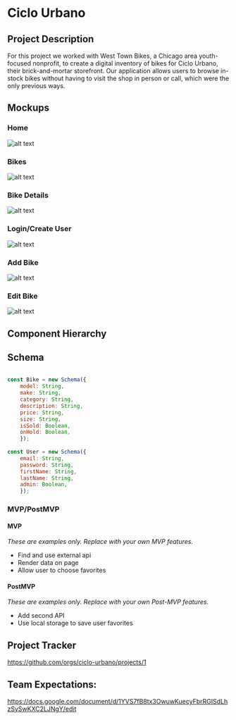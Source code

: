 # Ciclo Urbano


## Project Description

For this project we worked with West Town Bikes, a Chicago area youth-focused nonprofit, to create a digital inventory of bikes for Ciclo Urbano, their brick-and-mortar storefront. Our application allows users to browse in-stock bikes without having to visit the shop in person or call, which were the only previous ways. 

## Mockups

### Home
![alt text](https://i.imgur.com/1jsouiKm.png "Mockup - Home")

### Bikes
![alt text](https://i.imgur.com/Cc0JBrFm.png "Mockup - Bikes")

### Bike Details
![alt text](https://i.imgur.com/7LD4dlom.png "Mockup - Details")

### Login/Create User
![alt text](https://i.imgur.com/QuWea8Em.png "Mockup - Login")

### Add Bike
![alt text](https://i.imgur.com/hp8AWZOm.png "Mockup - Add")

### Edit Bike
![alt text](https://i.imgur.com/XyINdn6m.png "Mockup - Edit")

## Component Hierarchy



## Schema


```jsx

const Bike = new Schema({
    model: String,
    make: String,
    category: String,
    description: String,
    price: String,
    size: String,
    isSold: Boolean,
    onHold: Boolean,
    });
 
const User = new Schema({
    email: String,
    password: String,
    firstName: String,
    lastName: String,
    admin: Boolean,
    });

```

### MVP/PostMVP


#### MVP 
*These are examples only. Replace with your own MVP features.*

- Find and use external api 
- Render data on page 
- Allow user to choose favorites 

#### PostMVP  
*These are examples only. Replace with your own Post-MVP features.*

- Add second API
- Use local storage to save user favorites

## Project Tracker

https://github.com/orgs/ciclo-urbano/projects/1


## Team Expectations:

https://docs.google.com/document/d/1YVS7fB8tx3OwuwKuecyFbrRGISdLhzSySwKXC2LJNgY/edit
